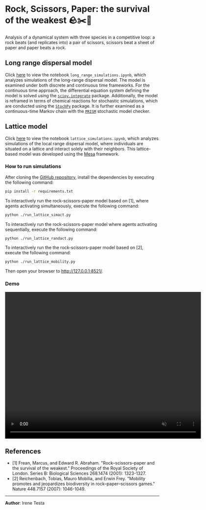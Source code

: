 # Rock, Scissors, Paper: the survival of the weakest 🪨✂️📄

Analysis of a dynamical system with three species in a competitive loop: a rock beats (and replicates into) a pair of scissors, scissors beat a sheet of paper and paper beats a rock.

## Long range dispersal model

Click [here](./long_range_simulations.html) to view the notebook `long_range_simulations.ipynb`, which analyzes simulations of the long-range dispersal model. The model is examined under both discrete and continuous time frameworks. For the continuous time approach, the differential equation system defining the model is solved using the [`scipy.integrate`](https://docs.scipy.org/doc/scipy/reference/integrate.html#module-scipy.integrate) package. Additionally, the model is reframed in terms of chemical reactions for stochastic simulations, which are conducted using the [`StochPy`](https://stochpy.sourceforge.net) package. It is further examined as a continuous-time Markov chain with the [`PRISM`](https://www.prismmodelchecker.org) stochastic model checker.

## Lattice model

Click [here](./lattice_simulations.html) to view the notebook `lattice_simulations.ipynb`, which analyzes simulations of the local range dispersal model, where individuals are situated on a lattice and interact solely with their neighbors. This lattice-based model was developed using the [Mesa](https://mesa.readthedocs.io/en/stable/) framework.

### How to run simulations

After cloning the [GitHub repository](https://github.com/iretes/rock-scissors-paper), install the dependencies by executing the following command:

```bash
pip install -r requirements.txt
```

To interactively run the rock-scissors-paper model based on [1], where agents activating simultaneously, execute the following command:

```bash
python ./run_lattice_simact.py
```

To interactively run the rock-scissors-paper model where agents activating sequentially, execute the following command:

```bash
python ./run_lattice_randact.py
```

To interactively run the the rock-scissors-paper model based on [2], execute the following command:

```bash
python ./run_lattice_mobility.py
```

Then open your browser to http://127.0.0.1:8521/.

### Demo

<video width="640" height="480" controls loop="" muted="" autoplay="">
    <source src="https://github.com/iretes/rock-scissors-paper/assets/46034276/2a1055cc-fee6-4a60-b513-3b3d7210b7ad">
</video>

## References
- [1] Frean, Marcus, and Edward R. Abraham. "Rock–scissors–paper and the survival of the weakest." Proceedings of the Royal Society of London. Series B: Biological Sciences 268.1474 (2001): 1323-1327.
- [2] Reichenbach, Tobias, Mauro Mobilia, and Erwin Frey. "Mobility promotes and jeopardizes biodiversity in rock–paper–scissors games." Nature 448.7157 (2007): 1046-1049.

---
**Author**: Irene Testa